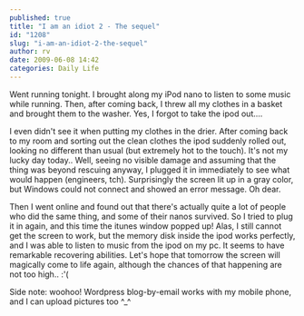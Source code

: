 ```yaml
---
published: true
title: "I am an idiot 2 - The sequel"
id: "1208"
slug: "i-am-an-idiot-2-the-sequel"
author: rv
date: 2009-06-08 14:42
categories: Daily Life
---
```

Went running tonight. I brought along my iPod nano to listen to some music while running. Then, after coming back, I threw all my clothes in a basket and brought them to the washer. Yes, I forgot to take the ipod out....

I even didn't see it when putting my clothes in the drier. After coming back to my room and sorting out the clean clothes the ipod suddenly rolled out, looking no different than usual (but extremely hot to the touch). It's not my lucky day today.. Well, seeing no visible damage and assuming that the thing was beyond rescuing anyway, I plugged it in immediately to see what would happen (engineers, tch). Surprisingly the screen lit up in a gray color, but Windows could not connect and showed an error message. Oh dear.

Then I went online and found out that there's actually quite a lot of people who did the same thing, and some of their nanos survived. So I tried to plug it in again, and this time the itunes window popped up! Alas, I still cannot get the screen to work, but the memory disk inside the ipod works perfectly, and I was able to listen to music from the ipod on my pc. It seems to have remarkable recovering abilities. Let's hope that tomorrow the screen will magically come to life again, although the chances of that happening are not too high.. :'(

Side note: woohoo! Wordpress blog-by-email works with my mobile phone, and I can upload pictures too ^_^